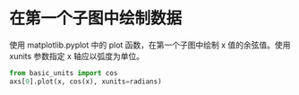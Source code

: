 # 在第一个子图中绘制数据

使用 matplotlib.pyplot 中的 plot 函数，在第一个子图中绘制 x 值的余弦值。使用 xunits 参数指定 x 轴应以弧度为单位。

```python
from basic_units import cos
axs[0].plot(x, cos(x), xunits=radians)
```
